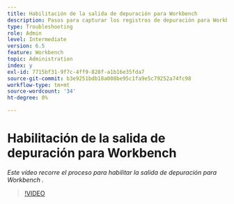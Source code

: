 ```yaml
---
title: Habilitación de la salida de depuración para Workbench
description: Pasos para capturar los registros de depuración para Workbench
type: Troubleshooting
role: Admin
level: Intermediate
version: 6.5
feature: Workbench
topic: Administration
index: y
exl-id: 7715bf31-9f7c-4ff9-828f-a1b16e35fda7
source-git-commit: b3e9251bdb18a008be95c1fa9e5c79252a74fc98
workflow-type: tm+mt
source-wordcount: '34'
ht-degree: 0%

---
```


# Habilitación de la salida de depuración para Workbench

*Este vídeo recorre el proceso para habilitar la salida de depuración para Workbench .*

>[!VIDEO](https://video.tv.adobe.com/v/335497?quality=12&learn=on)
